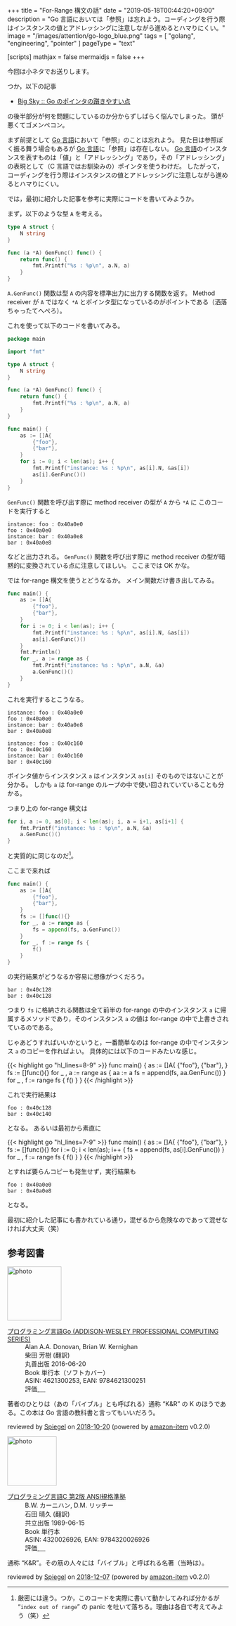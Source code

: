 +++
title = "For-Range 構文の話"
date =  "2019-05-18T00:44:20+09:00"
description = "Go 言語においては「参照」は忘れよう。コーディングを行う際はインスタンスの値とアドレッシングに注意しながら進めるとハマりにくい。"
image = "/images/attention/go-logo_blue.png"
tags = [ "golang", "engineering", "pointer" ]
pageType = "text"

[scripts]
  mathjax = false
  mermaidjs = false
+++

今回は小ネタでお送りします。

つか，以下の記事

- [Big Sky :: Go のポインタの躓きやすい点](https://mattn.kaoriya.net/software/lang/go/20190516095124.htm)

の後半部分が何を問題にしているのか分からずしばらく悩んでしまった。
頭が悪くてゴメンペコン。

まず前提として [Go 言語]において「参照」のことは忘れよう。
見た目は参照ぽく振る舞う場合もあるが [Go 言語]に「参照」は存在しない。
[Go 言語]のインスタンスを表すものは「値」と「アドレッシング」であり，その「アドレッシング」の表現として（C 言語ではお馴染みの）ポインタを使うわけだ。
したがって，コーディングを行う際はインスタンスの値とアドレッシングに注意しながら進めるとハマりにくい。

では，最初に紹介した記事を参考に実際にコードを書いてみようか。

まず，以下のような型 `A` を考える。

```go
type A struct {
	N string
}

func (a *A) GenFunc() func() {
	return func() {
        fmt.Printf("%s : %p\n", a.N, a)
	}
}
```

`A.GenFunc()` 関数は型 `A` の内容を標準出力に出力する関数を返す。
Method receiver が `A` ではなく `*A` とポインタ型になっているのがポイントである（洒落ちゃったてへぺろ）。

これを使って以下のコードを書いてみる。

```go
package main

import "fmt"

type A struct {
	N string
}

func (a *A) GenFunc() func() {
	return func() {
        fmt.Printf("%s : %p\n", a.N, a)
	}
}

func main() {
	as := []A{
		{"foo"},
		{"bar"},
	}
	for i := 0; i < len(as); i++ {
    	fmt.Printf("instance: %s : %p\n", as[i].N, &as[i])
		as[i].GenFunc()()
	}
}
```

`GenFunc()` 関数を呼び出す際に method receiver の型が `A` から `*A` に
このコードを実行すると

```text
instance: foo : 0x40a0e0
foo : 0x40a0e0
instance: bar : 0x40a0e8
bar : 0x40a0e8
```

などと出力される。
`GenFunc()` 関数を呼び出す際に method receiver の型が暗黙的に変換されている点に注意してほしい。
ここまでは OK かな。

では for-range 構文を使うとどうなるか。
メイン関数だけ書き出してみる。

```go
func main() {
	as := []A{
		{"foo"},
		{"bar"},
	}
	for i := 0; i < len(as); i++ {
    	fmt.Printf("instance: %s : %p\n", as[i].N, &as[i])
		as[i].GenFunc()()
	}
    fmt.Println()
    for _, a := range as {
		fmt.Printf("instance: %s : %p\n", a.N, &a)
		a.GenFunc()()
	}
}
```

これを実行するとこうなる。

```text
instance: foo : 0x40a0e0
foo : 0x40a0e0
instance: bar : 0x40a0e8
bar : 0x40a0e8

instance: foo : 0x40c160
foo : 0x40c160
instance: bar : 0x40c160
bar : 0x40c160
```

ポインタ値からインスタンス `a` はインスタンス `as[i]` そのものではないことが分かる。
しかも `a` は for-range のループの中で使い回されていていることも分かる。

つまり上の for-range 構文は

```go
for i, a := 0, as[0]; i < len(as); i, a = i+1, as[i+1] {
	fmt.Printf("instance: %s : %p\n", a.N, &a)
	a.GenFunc()()
}
```

と実質的に同じなのだ[^f1]。

[^f1]: 厳密には違う。つか，このコードを実際に書いて動かしてみれば分かるが “`index out of range`” の panic を吐いて落ちる。理由は各自で考えてみよう（笑）

ここまで来れば

```go
func main() {
	as := []A{
		{"foo"},
		{"bar"},
	}
	fs := []func(){}
	for _, a := range as {
		fs = append(fs, a.GenFunc())
	}
	for _, f := range fs {
		f()
	}
}
```

の実行結果がどうなるか容易に想像がつくだろう。

```text
bar : 0x40c128
bar : 0x40c128
```

つまり `fs` に格納される関数は全て前半の for-range の中のインスタンス `a` に帰属するメソッドであり，そのインスタンス `a` の値は for-range の中で上書きされているのである。

じゃあどうすればいいかというと，一番簡単なのは for-range の中でインスタンス `a` のコピーを作ればよい。
具体的には以下のコードみたいな感じ。

{{< highlight go "hl_lines=8-9" >}}
func main() {
	as := []A{
		{"foo"},
		{"bar"},
	}
	fs := []func(){}
	for _ , a := range as {
        aa := a
        fs = append(fs, aa.GenFunc())
	}
	for _ , f := range fs {
		f()
	}
}
{{< /highlight >}}


これで実行結果は

```text
foo : 0x40c128
bar : 0x40c140
```

となる。
あるいは最初から素直に

{{< highlight go "hl_lines=7-9" >}}
func main() {
	as := []A{
		{"foo"},
		{"bar"},
	}
	fs := []func(){}
    for i := 0; i < len(as); i++ {
		fs = append(fs, as[i].GenFunc())
	}
	for _ , f := range fs {
		f()
	}
}
{{< /highlight >}}

とすれば要らんコピーも発生せず，実行結果も

```text
foo : 0x40a0e0
bar : 0x40a0e8
```

となる。

最初に紹介した記事にも書かれている通り，混ぜるから危険なのであって混ぜなければ大丈夫（笑）

[Go 言語]: https://golang.org/ "The Go Programming Language"

## 参考図書

<div class="hreview">
  <div class="photo"><a class="item url" href="https://www.amazon.co.jp/%E3%83%97%E3%83%AD%E3%82%B0%E3%83%A9%E3%83%9F%E3%83%B3%E3%82%B0%E8%A8%80%E8%AA%9EGo-ADDISON-WESLEY-PROFESSIONAL-COMPUTING-Donovan/dp/4621300253?SubscriptionId=AKIAJYVUJ3DMTLAECTHA&tag=baldandersinf-22&linkCode=xm2&camp=2025&creative=165953&creativeASIN=4621300253"><img src="https://images-fe.ssl-images-amazon.com/images/I/41meaSLNFfL._SL160_.jpg" width="123" alt="photo"></a></div>
  <dl class="fn">
    <dt><a href="https://www.amazon.co.jp/%E3%83%97%E3%83%AD%E3%82%B0%E3%83%A9%E3%83%9F%E3%83%B3%E3%82%B0%E8%A8%80%E8%AA%9EGo-ADDISON-WESLEY-PROFESSIONAL-COMPUTING-Donovan/dp/4621300253?SubscriptionId=AKIAJYVUJ3DMTLAECTHA&tag=baldandersinf-22&linkCode=xm2&camp=2025&creative=165953&creativeASIN=4621300253">プログラミング言語Go (ADDISON-WESLEY PROFESSIONAL COMPUTING SERIES)</a></dt>
	<dd>Alan A.A. Donovan, Brian W. Kernighan</dd>
	<dd>柴田 芳樹 (翻訳)</dd>
    <dd>丸善出版 2016-06-20</dd>
    <dd>Book 単行本（ソフトカバー）</dd>
    <dd>ASIN: 4621300253, EAN: 9784621300251</dd>
    <dd>評価<abbr class="rating fa-sm" title="5">&nbsp;<i class="fas fa-star"></i>&nbsp;<i class="fas fa-star"></i>&nbsp;<i class="fas fa-star"></i>&nbsp;<i class="fas fa-star"></i>&nbsp;<i class="fas fa-star"></i></abbr></dd>
  </dl>
  <p class="description">著者のひとりは（あの「バイブル」とも呼ばれる）通称 “K&amp;R” の K のほうである。この本は Go 言語の教科書と言ってもいいだろう。</p>
  <p class="powered-by" >reviewed by <a href='#maker' class='reviewer'>Spiegel</a> on <abbr class="dtreviewed" title="2018-10-20">2018-10-20</abbr> (powered by <a href="https://github.com/spiegel-im-spiegel/amazon-item" >amazon-item</a> v0.2.0)</p>
</div>

<div class="hreview">
  <div class="photo"><a class="item url" href="https://www.amazon.co.jp/%E3%83%97%E3%83%AD%E3%82%B0%E3%83%A9%E3%83%9F%E3%83%B3%E3%82%B0%E8%A8%80%E8%AA%9EC-%E7%AC%AC2%E7%89%88-ANSI%E8%A6%8F%E6%A0%BC%E6%BA%96%E6%8B%A0-B-W-%E3%82%AB%E3%83%BC%E3%83%8B%E3%83%8F%E3%83%B3/dp/4320026926?SubscriptionId=AKIAJYVUJ3DMTLAECTHA&tag=baldandersinf-22&linkCode=xm2&camp=2025&creative=165953&creativeASIN=4320026926"><img src="https://images-fe.ssl-images-amazon.com/images/I/41W69WGATNL._SL160_.jpg" width="112" alt="photo"></a></div>
  <dl class="fn">
    <dt><a href="https://www.amazon.co.jp/%E3%83%97%E3%83%AD%E3%82%B0%E3%83%A9%E3%83%9F%E3%83%B3%E3%82%B0%E8%A8%80%E8%AA%9EC-%E7%AC%AC2%E7%89%88-ANSI%E8%A6%8F%E6%A0%BC%E6%BA%96%E6%8B%A0-B-W-%E3%82%AB%E3%83%BC%E3%83%8B%E3%83%8F%E3%83%B3/dp/4320026926?SubscriptionId=AKIAJYVUJ3DMTLAECTHA&tag=baldandersinf-22&linkCode=xm2&camp=2025&creative=165953&creativeASIN=4320026926">プログラミング言語C 第2版 ANSI規格準拠</a></dt>
	<dd>B.W. カーニハン, D.M. リッチー</dd>
	<dd>石田 晴久 (翻訳)</dd>
    <dd>共立出版 1989-06-15</dd>
    <dd>Book 単行本</dd>
    <dd>ASIN: 4320026926, EAN: 9784320026926</dd>
    <dd>評価<abbr class="rating fa-sm" title="5">&nbsp;<i class="fas fa-star"></i>&nbsp;<i class="fas fa-star"></i>&nbsp;<i class="fas fa-star"></i>&nbsp;<i class="fas fa-star"></i>&nbsp;<i class="fas fa-star"></i></abbr></dd>
  </dl>
  <p class="description">通称 “K&amp;R”。その筋の人々には「バイブル」と呼ばれる名著（当時は）。</p>
  <p class="powered-by" >reviewed by <a href='#maker' class='reviewer'>Spiegel</a> on <abbr class="dtreviewed" title="2018-12-07">2018-12-07</abbr> (powered by <a href="https://github.com/spiegel-im-spiegel/amazon-item" >amazon-item</a> v0.2.0)</p>
</div>
